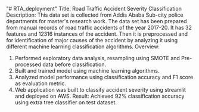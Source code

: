 "# RTA_deployment" 
Title: Road Traffic Accident Severity Classification
Description: This data set is collected from Addis Ababa Sub-city police departments for master's research work. The data set has been prepared from manual records of road traffic accidents of the year 2017-20. It has 32 features and 12316 instances of the accident. Then it is preprocessed and for identification of major causes of the accident by analyzing it using different machine learning classification algorithms.
Overview: 
1.	Performed exploratory data analysis, resampling using SMOTE and Pre-processed data before classification.
2.	Built and trained model using machine learning algorithms.
3.	Analyzed model performance using classification accuracy and F1 score as evaluation metric.
4.	Web application was built to classify accident severity using streamlit and deployed on AWS.
Result: Achieved 92% classification accuracy using extra tree classifier on test dataset.

